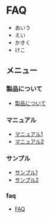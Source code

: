 # FAQ
- あいう
- えい
- かきく
- けこ


## メニュー
### 製品について
- [製品について](../README.md)

### マニュアル
- [マニュアル1](../manual/01.md)    
- [マニュアル2](../manual/02.md)

### サンプル
- [サンプル1](../sample/01.md) 
- [サンプル2](../sample/02.md)

### faq
- [FAQ](../faq/01.md)
